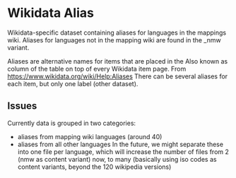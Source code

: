 # Wikidata Alias
Wikidata-specific dataset containing aliases for languages in the mappings wiki. Aliases for languages not in the mapping wiki are found in the _nmw variant.

Aliases are alternative names for items that are placed in the Also known as column of the table on top of every Wikidata item page.
From https://www.wikidata.org/wiki/Help:Aliases
There can be several aliases for each item, but only one label (other dataset).

## Issues
Currently data is grouped in two categories:
* aliases from mapping wiki languages (around 40)
* aliases from all other languages
In the future, we might separate these into one file per language, which will increase the number of files from 2 (nmw as content variant) now, to many (basically using iso codes as content variants, beyond the 120 wikipedia versions)
